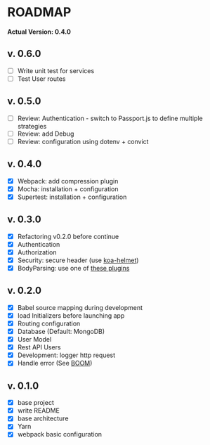 # ROADMAP

__Actual Version: 0.4.0__

## v. 0.6.0
- [ ] Write unit test for services
- [ ] Test User routes

## v. 0.5.0
- [ ] Review: Authentication - switch to Passport.js to define multiple strategies
- [ ] Review: add Debug
- [ ] Review: configuration using dotenv + convict

## v. 0.4.0
- [x] Webpack: add compression plugin
- [x] Mocha: installation + configuration
- [x] Supertest: installation + configuration

## v. 0.3.0
- [x] Refactoring v0.2.0 before continue
- [x] Authentication
- [x] Authorization
- [x] Security: secure header (use [koa-helmet](https://github.com/venables/koa-helmet))
- [x] BodyParsing: use one of [these plugins](https://github.com/koajs/koa/wiki#body-parsing)

## v. 0.2.0
- [x] Babel source mapping during development
- [x] load Initializers before launching app
- [x] Routing configuration
- [x] Database (Default: MongoDB)
- [x] User Model
- [x] Rest API Users
- [x] Development: logger http request
- [x] Handle error (See [BOOM](https://github.com/hapijs/boom))

## v. 0.1.0
- [x] base project
- [x] write README
- [x] base architecture
- [x] Yarn
- [x] webpack basic configuration
